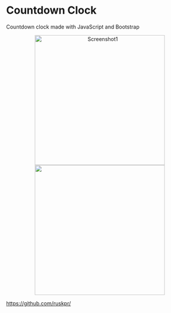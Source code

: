 # Countdown Clock 
Countdown clock made with JavaScript and Bootstrap

<p align="center">
  <img src="https://github.com/ruskpr/../CountdownClock_v1.1/images/example1.png" width="350" title="Screenshot1">
  <img src="https://github.com/ruskpr/../CountdownClock_v1.1/images/example2.png" width="350" >
</p>

https://github.com/ruskpr/
